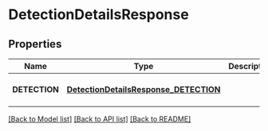 # DetectionDetailsResponse
## Properties

Name | Type | Description | Notes
------------ | ------------- | ------------- | -------------
**DETECTION** | [**DetectionDetailsResponse_DETECTION**](DetectionDetailsResponse_DETECTION.md) |  | [optional] [default to null]

[[Back to Model list]](../README.md#documentation-for-models) [[Back to API list]](../README.md#documentation-for-api-endpoints) [[Back to README]](../README.md)

